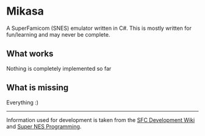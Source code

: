# Mikasa
A SuperFamicom (SNES) emulator written in C#. This is mostly written for fun/learning and may never be complete.


## What works
Nothing is completely implemented so far

## What is missing
Everything :)

---
Information used for development is taken from the [SFC Development Wiki](https://wiki.superfamicom.org/) and [Super NES Programming](https://en.wikibooks.org/wiki/Super_NES_Programming).
